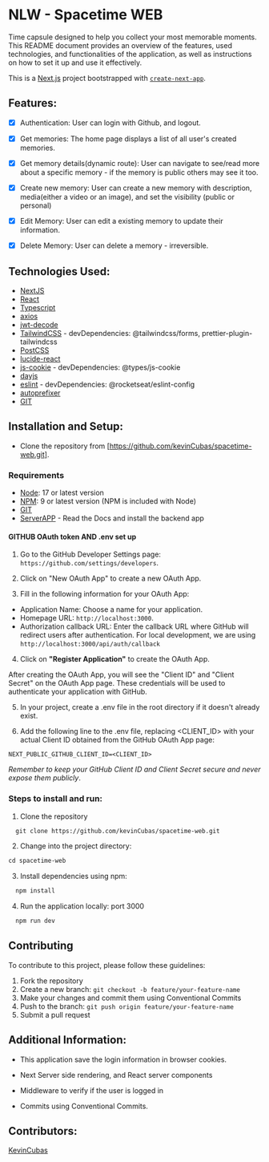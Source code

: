 # NLW - Spacetime WEB
Time capsule designed to help you collect your most memorable moments. This README document provides an overview of the features, used technologies, and functionalities of the application, as well as instructions on how to set it up and use it effectively.

This is a [Next.js](https://nextjs.org/) project bootstrapped with [`create-next-app`](https://github.com/vercel/next.js/tree/canary/packages/create-next-app).


## Features:

- [x] Authentication: User can login with Github, and logout.

- [x] Get memories: The home page displays a list of all user's created memories.

- [x] Get memory details(dynamic route): User can navigate to see/read more about a specific memory - if the memory is public others may see it too.

- [x] Create new memory: User can create a new memory with description, media(either a video or an image), and set the visibility (public or personal)

- [x] Edit Memory: User can edit a existing memory to update their information.

- [x] Delete Memory: User can delete a memory - irreversible.

## Technologies Used:

- [NextJS](https://nextjs.org/)
- [React](https://react.dev/)
- [Typescript](https://www.typescriptlang.org/pt/)
- [axios](https://axios-http.com/ptbr/docs/intro)
- [jwt-decode](https://www.npmjs.com/package/jwt-decode)
- [TailwindCSS](https://tailwindcss.com/) - devDependencies: @tailwindcss/forms, prettier-plugin-tailwindcss
- [PostCSS](https://postcss.org/)
- [lucide-react](https://lucide.dev/)
- [js-cookie](https://www.npmjs.com/package/js-cookie) - devDependencies: @types/js-cookie
- [dayjs](https://www.npmjs.com/package/dayjs)
- [eslint](https://eslint.org/) - devDependencies: @rocketseat/eslint-config
- [autoprefixer](https://www.npmjs.com/package/autoprefixer)
- [GIT](https://git-scm.com/)

## Installation and Setup:
- Clone the repository from [https://github.com/kevinCubas/spacetime-web.git].

### Requirements

- [Node](https://nodejs.org/en): 17 or latest version
- [NPM](https://www.npmjs.com/): 9 or latest version (NPM is included with Node)
- [GIT](https://git-scm.com/)
- [ServerAPP](https://github.com/kevinCubas/spacetime-server) - Read the Docs and install the backend app

#### GITHUB OAuth token AND .env set up

1. Go to the GitHub Developer Settings page: `https://github.com/settings/developers`.

2. Click on "New OAuth App" to create a new OAuth App.

3. Fill in the following information for your OAuth App:

- Application Name: Choose a name for your application.
- Homepage URL: `http://localhost:3000`.
- Authorization callback URL: Enter the callback URL where GitHub will redirect users after authentication. For local development, we are using `http://localhost:3000/api/auth/callback`

4. Click on **"Register Application"** to create the OAuth App.

After creating the OAuth App, you will see the "Client ID" and "Client Secret" on the OAuth App page. These credentials will be used to authenticate your application with GitHub.

5. In your project, create a .env file in the root directory if it doesn't already exist.

6. Add the following line to the .env file, replacing <CLIENT_ID> with your actual Client ID obtained from the GitHub OAuth App page:

```JS
NEXT_PUBLIC_GITHUB_CLIENT_ID=<CLIENT_ID>
```

_Remember to keep your GitHub Client ID and Client Secret secure and never expose them publicly_.

### Steps to install and run:

1. Clone the repository
```cl
  git clone https://github.com/kevinCubas/spacetime-web.git
```

2. Change into the project directory: 
```cl
cd spacetime-web
```

3. Install dependencies using npm:
```cl
  npm install
```
4. Run the application locally: port 3000

```cl
  npm run dev
```

## Contributing

To contribute to this project, please follow these guidelines:

1. Fork the repository
2. Create a new branch: `git checkout -b feature/your-feature-name`
3. Make your changes and commit them using Conventional Commits
4. Push to the branch: `git push origin feature/your-feature-name`
5. Submit a pull request

## Additional Information:
- This application save the login information in browser cookies.

- Next Server side rendering, and React server components

- Middleware to verify if the user is logged in

- Commits using Conventional Commits.

## Contributors:

[KevinCubas](https://github.com/kevinCubas)
